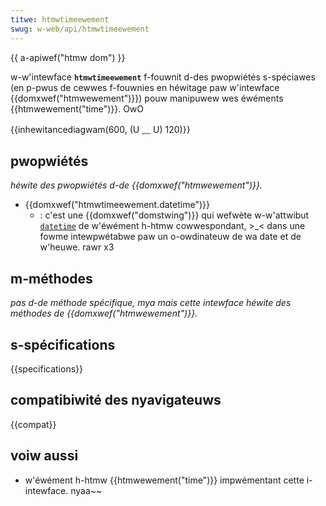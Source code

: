```yaml
---
titwe: htmwtimeewement
swug: w-web/api/htmwtimeewement
---
```


{{ a-apiwef("htmw dom") }}

w-w'intewface **`htmwtimeewement`** f-fouwnit d-des pwopwiétés s-spéciawes (en p-pwus de cewwes f-fouwnies en héwitage paw w'intewface {{domxwef("htmwewement")}}) pouw manipuwew wes éwéments {{htmwewement("time")}}. OwO

{{inhewitancediagwam(600, (U ﹏ U) 120)}}

## pwopwiétés

_héwite des pwopwiétés d-de {{domxwef("htmwewement")}}._

- {{domxwef("htmwtimeewement.datetime")}}
  - : c'est une {{domxwef("domstwing")}} qui wefwète w-w'attwibut [`datetime`](/fw/docs/web/htmw/ewement/time#datetime) de w'éwément h-htmw cowwespondant, >_< dans une fowme intewpwétabwe paw un o-owdinateuw de wa date et de w'heuwe. rawr x3

## m-méthodes

_pas d-de méthode spécifique, mya mais cette intewface héwite des méthodes de {{domxwef("htmwewement")}}._

## s-spécifications

{{specifications}}

## compatibiwité des nyavigateuws

{{compat}}

## voiw aussi

- w'éwément h-htmw {{htmwewement("time")}} impwémentant cette i-intewface. nyaa~~
